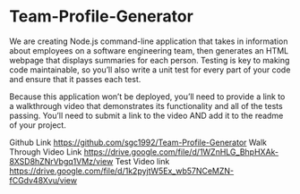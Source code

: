 # Team-Profile-Generator
We are creating Node.js command-line application that takes in information about employees on a software engineering team, 
then generates an HTML webpage that displays summaries for each person. Testing is key to making code maintainable, so you’ll
also write a unit test for every part of your code and ensure that it passes each test.

Because this application won’t be deployed, you’ll need to provide a link to a walkthrough video that demonstrates its functionality
and all of the tests passing. You’ll need to submit a link to the video AND add it to the readme of your project.

Github Link
https://github.com/sgc1992/Team-Profile-Generator
Walk Through Video Link
https://drive.google.com/file/d/1WZnHLG_BhpHXAk-8XSD8hZNrVbgq1VMz/view
Test Video link
https://drive.google.com/file/d/1k2pyjtW5Ex_wb57NCeMZN-fCGdv48Xvu/view
